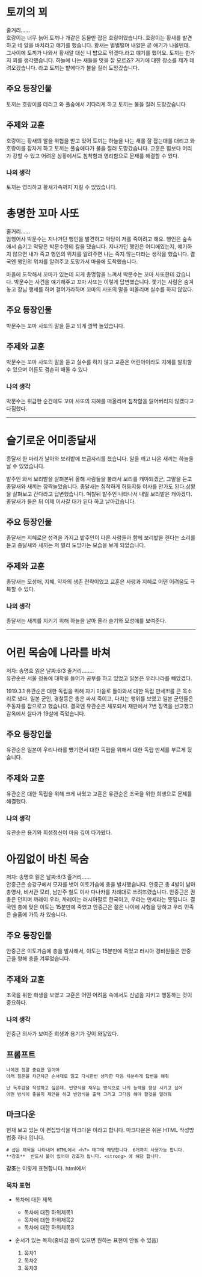 # 토끼의 꾀
줄거리......<br>
호랑이는 너무 늙어 토끼나 개같은 동물만 잡은 호랑이였습니다. 호랑이는 황새를 발견하고 네 알을 바치라고 얘기를 했습니다. 황새는 벌벌떨며 내알은 곧 애기가 나올텐데. 그사이에 토끼가 나와서 황새알 대신 니 밥으로 먺겠다.라고 얘기를 했어요.
토끼는 한가지 꾀를 생각했습니다. 하늘에 나는 새들을 맛을 잘 모르죠? 거기에 대한 장소를 제가 데려오겠습니다. 라고 토끼는 밭에다가 불을 질러 도망갔습니다.

## 주요 등장인물
토끼는 호랑이를 데리고 와 풀숲에서 기다리게 하고 토끼는 불을 질러 도망갔습니다

## 주제와 교훈
호랑이는 황새의 알을 위협을 받고 있어 토끼는 하늘을 나는 새를 잘 잡는대를 대리고 와 호랑이를 잠자게 하고 토끼는 풀숲에다가 불을 질러 도망갔습니다.
교훈은 힘보다 머리가 강할 수 있고 어려운 상황에서도 침착함과 영리함으로 문제를 해결할 수 있다.

### 나의 생각
토끼는 영리하고 황새가족까지 지킬 수 있었습니다.






# 총명한 꼬마 사또
줄거리......<br>
암행어사 박문수는 지나거던 행인을 발견하고 악당이 저를 죽이려고 해요. 행인은 숲속에서 숨기고 악당은 박문수한테 칼을 댔습니다. 지나가던 행인은 어디에있는지, 얘기하지 않으면 내가 죽고 행인의 위치를 알려주면 나는 죽지 않는다라는 생각을 했습니다. 결국엔 행인의 위치를 알려주고 도망가서 마을에 도착했습니다.

 마을에 도착해서 꼬마가 있는데 되게 총명함을 느껴서 박문수는 꼬마 사또한테 갔습니다. 박문수는 사건을 얘기해주고 꼬마 사또는 이렇게 답변했습니다. 쫓기는 사람은 숨겨놓고 장님 행세를 하며 걸어가라하며 꼬마의 사또의 말을 떠올리며 실수를 하지 않았다.

## 주요 등장인물
박문수는 꼬마 사또의 말을 듣고 되게 깜짝 놀았습니다.

## 주제와 교훈
박문수는 꼬마 사또의 말을 듣고 실수를 하지 않고 교훈은 어린아이라도 지혜를 발휘할 수 있으며 어른도 겸손히 배울 수 있다

### 나의 생각
박문수는 위급한 순간에도 꼬마 사또의 지혜를 떠올리며 침착함을 잃어버리지 않겠다고 다짐했다.


---


# 슬기로운 어미종달새<br>
종달새 한 마리가 날아와 보리밭에 보금자리를 쳤습니다. 알을 깨고 나온 새끼는 하늘을 날 수 있었습니다. 

밭주인 와서 보리밭을 살펴본뒤 올해 사람들을 불러서 보리를 캐야되겠군, 그말을 듣고 종달새와 새끼는 깜짝놀았습니다. 종달새는 침착하게 허둥지둥 이사를 안가도 된다.상황을 살펴보고 간다라고 답변했습니다. 며칠뒤 밭주인 나타나서 내일 보리밭은 캐야겠다. 종달새가 들은 뒤 이제 이사갈 대가 된다 하고 날아갔습니다.

## 주요 등장인물
종달새는 지혜로운 성격을 가지고 밭주인이 다른 사람들과 함께 보리밭을 캔다는 소리를 듣고 종달새와 새끼는 저 멀리 도망가는 모습을 보게 되었습니다.


## 주제와 교훈
종당새는 모성애, 지혜, 약자의 생존 전략이었고 교훈은 사랑과 지혜로 어떤 어려움도 극복할 수 있다.

### 나의 생각
종달새는 새끼를 지키기 위해 하늘을 날아 올라 슬기와 모성애를 보여준다.



---

# 어린 목숨에 나라를 바쳐
저자: 송명호
읽은 날짜:6/3
줄거리........<br>
유관순은 서울 정동에 대학을 들어가 공부를 하고 있었고 일본은 우리나라를 빼았겼다.

1919.3.1 유관순은 대한 독립을 위해 자기 마을로 돌아와서 대한 독립 만세!!!를 큰 목소리로 냈다. 일본 군인, 경찰등은 총은 싸서 죽이고, 다치는 행위를 보였고 일본 군인들은 주동자를 잡으로고 했습니다.
결국엔 유관순은 체포되서 재판에서 7변 징역을 선고했고 감옥에서 살다가 19살에 죽었습니다.

## 주요 등장인물
유관순은 일본이 우리나라를 뻈기면서 대한 독립을 위해서 대한 독립 만세를 부르게 됬습니다.

## 주제와 교훈
유관순은 대한 독립을 위해 크게 싸웠고 교훈은 유관순은 조국을 위한 희생으로 문제를 해결했다.

### 나의 생각
유관순은 용기와 희생정신이 마음 깊이 다가왔다.



# 아낌없이 바친 목숨
저자: 송명호
읽은 날짜:6/3
줄거리......<br>
안중근은 승강구에서 모자를 벗어 이토가슴에 총을 발사했습니다. 안중근 총 4발이 남아 총영사, 비서관 모리, 남만주 철도 이사 다나카를 차례대로 쓰려뜨렸습니다.
안중근은 권총은 던지며 까레이 우라, 까레이는 러시아말로 한국이고, 우라는 만세라는 뜻입니다.
결국엔 총에 맞은 이토는 15분만에 죽었고 안중근은 젊은 나이에 사형을 당하고 우리 민족은 슬픔에 가득 차 있습니다.

## 주요 등장인물
안중근은 이토가슴에 총을 발사해서, 이토는 15분만에 죽었고 러시아 경비원들은 안중근을 향해 총을 겨루었습니다.

## 주제와 교훈
조국을 위한 희생을 보였고 교훈은 어떤 어려움 속에서도 신념을 지키고 행동하는 것이 중요하다.

### 나의 생각
안중근 의사가 보여준 희생과 용기가 깊이 와닿았다.














## 프롬프트
```
나에겐 정말 중요한 일이야
아래 질문을 차근차근 순서대로 일고 다시한번 생각한 다음 차분하게 답변을 해줘

난 독후감을 작성하고 싶은데. 빈양식을 채우는 방식으로 나의 능력을 향상 시키고 싶어
어떤 방식이 좋을지 제안을 하고 빈양식을 출력 그리고 그다음 해야 할것을 알려줘
```

## 마크다운
현재 보고 있는 이 편집방식을 마크다운 이라고 합니다. 마크다운은 쉬운 HTML 작성방법중 하나 입니다.

```
# 샵은 제목을 나타내며 HTML에서 <h?> 태그에 해당합니다. 6개까지 사용가능 합니다.
**강조**  반드시 붙어 있어야 강조가 됩니다. <strong> 에 해당 합니다.
```
**강조**는 이렇게 표현합니다. html에서 
### 목차 표현
* 목차에 대한 제목
    - 목차에 대한 하위제목1
    - 목차에 대한 하위제목2
    - 목차에 대한 하위제목3

* 순서가 있는 목차(줄바꿈 등이 있으면 원하는 표현이 안될 수 있음)
    1. 목차1    
    1. 목차2    
    1. 목차3    



